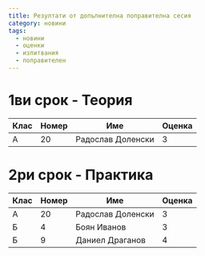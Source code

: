 ```yaml
---
title: Резултати от допълнителна поправителна сесия
category: новини
tags:
  - новини
  - оценки
  - изпитвания
  - поправителен
---
```


# 1ви срок - Теория

| Клас | Номер | Име | Оценка |
|-|-|-|-|
| A | 20 | Радослав Доленски | 3 |

# 2ри срок - Практика

| Клас | Номер | Име | Оценка |
|-|-|-|-|
| А | 20 | Радослав Доленски | 3 |
| Б | 4 | Боян Иванов | 3 |
| Б | 9 | Даниел Драганов | 4 |
